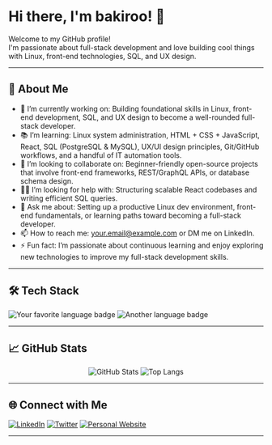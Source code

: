 # Hi there, I'm bakiroo! 👋

Welcome to my GitHub profile!  
I'm passionate about full-stack development and love building cool things with Linux, front-end technologies, SQL, and UX design.

---

## 🚀 About Me


- 🌱 I’m currently working on: Building foundational skills in Linux, front-end development, SQL, and UX design to become a well-rounded full-stack developer.
- 📚 I’m learning: Linux system administration, HTML + CSS + JavaScript, React, SQL (PostgreSQL & MySQL), UX/UI design principles, Git/GitHub workflows, and a handful of IT automation tools.
- 🤝 I’m looking to collaborate on: Beginner-friendly open-source projects that involve front-end frameworks, REST/GraphQL APIs, or database schema design.
- 🙋‍♂️ I’m looking for help with: Structuring scalable React codebases and writing efficient SQL queries.
- 💬 Ask me about: Setting up a productive Linux dev environment, front-end fundamentals, or learning paths toward becoming a full-stack developer.
- 📫 How to reach me: your.email@example.com or DM me on LinkedIn.
- ⚡ Fun fact: I’m passionate about continuous learning and enjoy exploring new technologies to improve my full-stack development skills.

---

## 🛠️ Tech Stack

![Your favorite language badge](https://img.shields.io/badge/-Language1-xxxxxx?style=flat-square&logo=Language1&logoColor=white)
![Another language badge](https://img.shields.io/badge/-Language2-xxxxxx?style=flat-square&logo=Language2&logoColor=white)
<!-- Add more badges as needed -->

---

## 📈 GitHub Stats

<p align="center">
  <img src="https://github-readme-stats.vercel.app/api?username=bakiroo&show_icons=true&theme=radical" alt="GitHub Stats" />
  <img src="https://github-readme-stats.vercel.app/api/top-langs/?username=bakiroo&layout=compact&theme=radical" alt="Top Langs" />
</p>

---

## 🌐 Connect with Me

[![LinkedIn](https://img.shields.io/badge/-LinkedIn-0077B5?style=flat-square&logo=linkedin&logoColor=white)](https://www.linkedin.com/in/your-link/)
[![Twitter](https://img.shields.io/badge/-Twitter-1DA1F2?style=flat-square&logo=twitter&logoColor=white)](https://twitter.com/your-handle)
[![Personal Website](https://img.shields.io/badge/-Website-222222?style=flat-square&logo=Google-Chrome&logoColor=white)](https://yourwebsite.com)
<!-- Add or remove social links as needed -->

---

<!--
**bakiroo/bakiroo** is a ✨ _special_ ✨ repository because its `README.md` (this file) appears on your GitHub profile.

You can edit this file to customize your profile!
-->
